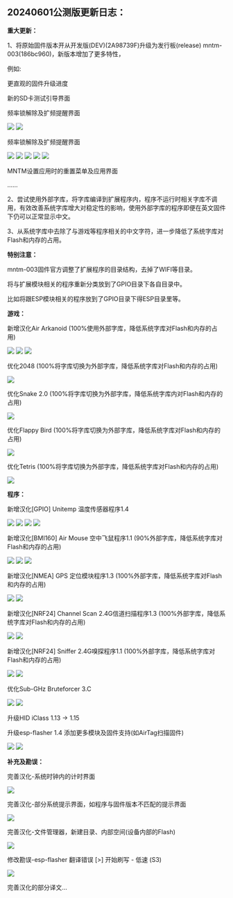 20240601公测版更新日志：
-------------------------------------------------------------------------------------------
**重大更新：**

1、将原始固件版本开从开发版(DEV)(2A98739F)升级为发行板(release) mntm-003(186bc960)，新版本增加了更多特性，

例如:

更直观的固件升级进度

新的SD卡测试引导界面

频率锁解除及扩频提醒界面

<img src="screenshot/Screenshot-001.png">
<img src="screenshot/Screenshot-002.png">

频率锁解除及扩频提醒界面

<img src="screenshot/Screenshot-003.png">
<img src="screenshot/Screenshot-004.png">
<img src="screenshot/Screenshot-005.png">
<img src="screenshot/Screenshot-006.png">
<img src="screenshot/Screenshot-007.png">

MNTM设置应用时的重置菜单及应用界面

……

2、尝试使用外部字库，将字库编译到扩展程序内，程序不运行时相关字库不调用，有效改善系统字库增大对稳定性的影响，使用外部字库的程序即便在英文固件下仍可以正常显示中文。

3、从系统字库中去除了与游戏等程序相关的中文字符，进一步降低了系统字库对Flash和内存的占用。


**特别注意：**

mntm-003固件官方调整了扩展程序的目录结构，去掉了WIFI等目录。

将与扩展模块相关的程序重新分类放到了GPIO目录下各自目录中。

比如将跟ESP模块相关的程序放到了GPIO目录下得ESP目录里等。


**游戏：**

新增汉化Air Arkanoid (100%使用外部字库，降低系统字库对Flash和内存的占用)


<img src="screenshot/Screenshot-008.png">
<img src="screenshot/Screenshot-009.png">
<img src="screenshot/Screenshot-010.png">


优化2048 (100%将字库切换为外部字库，降低系统字库对Flash和内存的占用)

<img src="screenshot/Screenshot-011.png">

优化Snake 2.0 (100%将字库切换为外部字库，降低系统字库内对Flash和内存的占用)

<img src="screenshot/Screenshot-012.png">

优化Flappy Bird (100%将字库切换为外部字库，降低系统字库对Flash和内存的占用)

<img src="screenshot/Screenshot-013.png">

优化Tetris (100%将字库切换为外部字库，降低系统字库对Flash和内存的占用)

<img src="screenshot/Screenshot-014.png">

**程序：**

新增汉化[GPIO] Unitemp 温度传感器程序1.4

<img src="screenshot/Screenshot-015.png">
<img src="screenshot/Screenshot-016.png">
<img src="screenshot/Screenshot-017.png">
<img src="screenshot/Screenshot-018.png">

新增汉化[BMI160] Air Mouse 空中飞鼠程序1.1 (90%外部字库，降低系统字库对Flash和内存的占用)

<img src="screenshot/Screenshot-019.png">
<img src="screenshot/Screenshot-020.png">
<img src="screenshot/Screenshot-021.png">

新增汉化[NMEA] GPS 定位模块程序1.3 (100%外部字库，降低系统字库对Flash和内存的占用)

<img src="screenshot/Screenshot-022.png">
<img src="screenshot/Screenshot-023.png">

新增汉化[NRF24] Channel Scan 2.4G信道扫描程序1.3 (100%外部字库，降低系统字库对Flash和内存的占用)

<img src="screenshot/Screenshot-024.png">
<img src="screenshot/Screenshot-025.png">

新增汉化[NRF24] Sniffer 2.4G嗅探程序1.1 (100%外部字库，降低系统字库对Flash和内存的占用)

<img src="screenshot/Screenshot-026.png">
<img src="screenshot/Screenshot-027.png">

优化Sub-GHz Bruteforcer 3.C

<img src="screenshot/Screenshot-028.png">
<img src="screenshot/Screenshot-029.png">

升级HID iClass 1.13 -> 1.15

升级esp-flasher 1.4 添加更多模块及固件支持(如AirTag扫描固件)

<img src="screenshot/Screenshot-030.png">
<img src="screenshot/Screenshot-031.png">

**补充及勘误：**

完善汉化-系统时钟内的计时界面

<img src="screenshot/Screenshot-032.png">

完善汉化-部分系统提示界面，如程序与固件版本不匹配的提示界面

<img src="screenshot/Screenshot-033.png">

完善汉化-文件管理器，新建目录、内部空间(设备内部的Flash)

<img src="screenshot/Screenshot-034.png">

修改勘误-esp-flasher 翻译错误 [>] 开始刷写 - 低速 (S3)

<img src="screenshot/Screenshot-035.png">

完善汉化的部分译文...


